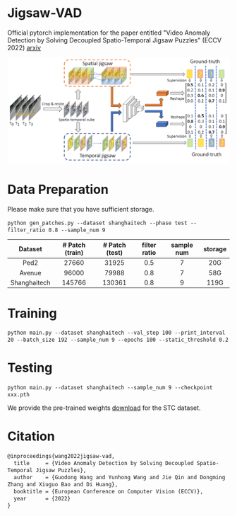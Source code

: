 # Jigsaw-VAD
Official pytorch implementation for the paper entitled "Video Anomaly Detection by Solving Decoupled Spatio-Temporal Jigsaw Puzzles" (ECCV 2022) [arxiv](https://arxiv.org/abs/2207.10172)

![plot](./figs/arch.png)


# Data Preparation
Please make sure that you have sufficient storage.
```
python gen_patches.py --dataset shanghaitech --phase test --filter_ratio 0.8 --sample_num 9
```

|    Dataset    | # Patch (train) |  # Patch (test) |  filter ratio  |  sample num  |  storage  |
|:-------------:|:---------------:|:---------------:|:--------------:|:------------:|:---------:|
|      Ped2     |       27660     |       31925     |       0.5      |       7      |     20G   |
|     Avenue    |       96000     |       79988     |       0.8      |       7      |     58G   |
|  Shanghaitech |      145766     |      130361     |       0.8      |       9      |    119G   |


# Training
```
python main.py --dataset shanghaitech --val_step 100 --print_interval 20 --batch_size 192 --sample_num 9 --epochs 100 --static_threshold 0.2
```


# Testing
```
python main.py --dataset shanghaitech --sample_num 9 --checkpoint xxx.pth
```
We provide the pre-trained weights [download](https://drive.google.com/file/d/1-ZjTHnadKwb6vagrIE0SUHGalLu0gmfs/view?usp=sharing) for the STC dataset. 




# Citation
```
@inproceedings{wang2022jigsaw-vad,
  title     = {Video Anomaly Detection by Solving Decoupled Spatio-Temporal Jigsaw Puzzles},
  author    = {Guodong Wang and Yunhong Wang and Jie Qin and Dongming Zhang and Xiuguo Bao and Di Huang},
  booktitle = {European Conference on Computer Vision (ECCV)},
  year      = {2022}
}
```
